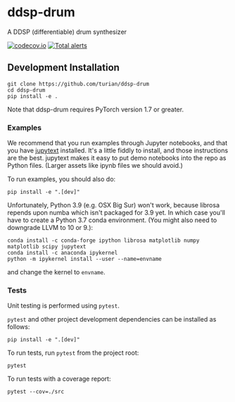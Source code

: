 # ddsp-drum

A DDSP (differentiable) drum synthesizer

[![codecov.io](https://codecov.io/gh/turian/ddsp-drum/branch/main/graphs/badge.svg?logoWidth=18)](https://codecov.io/github/turian/ddsp-drum?branch=master)
[![Total alerts](https://img.shields.io/lgtm/alerts/g/turian/ddsp-drum.svg?logo=lgtm&logoWidth=18)](https://lgtm.com/projects/g/turian/ddsp-drum/alerts/)

## Development Installation

```
git clone https://github.com/turian/ddsp-drum
cd ddsp-drum
pip install -e .
```

Note that ddsp-drum requires PyTorch version 1.7 or greater.

### Examples

We recommend that you run examples through Jupyter notebooks, and
that you have
[jupytext](https://towardsdatascience.com/introducing-jupytext-9234fdff6c57)
installed. It's a little fiddly to install, and those instructions
are the best. jupytext makes it easy to put demo notebooks into
the repo as Python files. (Larger assets like ipynb files we should
avoid.)

To run examples, you should also do:
```
pip install -e ".[dev]"
```

Unfortunately, Python 3.9 (e.g. OSX Big Sur) won't work, because
librosa repends upon numba which isn't packaged for 3.9 yet. In
which case you'll have to create a Python 3.7 conda environment.
(You might also need to downgrade LLVM to 10 or 9.):
```
conda install -c conda-forge ipython librosa matplotlib numpy matplotlib scipy jupytext
conda install -c anaconda ipykernel
python -m ipykernel install --user --name=envname
```
and change the kernel to `envname`.

### Tests
Unit testing is performed using `pytest`.

`pytest` and other project development dependencies can be installed as follows: 
```
pip install -e ".[dev]"
```

To run tests, run `pytest` from the project root:
```
pytest
```

To run tests with a coverage report:
```
pytest --cov=./src
```

